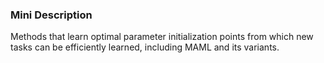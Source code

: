 ### Mini Description

Methods that learn optimal parameter initialization points from which new tasks can be efficiently learned, including MAML and its variants.
